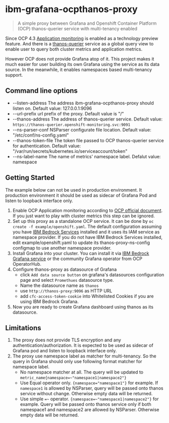 # ibm-grafana-ocpthanos-proxy

> A simple proxy between Grafana and Openshift Container Platform (OCP) thanos-querier service with multi-tenancy enabled

Since OCP 4.3 [Application monitoring](https://docs.openshift.com/container-platform/4.3/monitoring/monitoring-your-own-services.html) is enabled as a technology preview feature. And there is a [thanos-querier](https://github.com/thanos-io/thanos) service as a global query view to enable user to query both cluster metrics and application metrics.

However OCP does not provide Grafana atop of it. This project makes it much easier for user building its own Grafana using the service as its data source. In the meanwhile, it enables namespaces based multi-tenancy support.

## Command line options

- --listen-address
      The address ibm-grafana-ocpthanos-proxy should listen on. Default value: 127.0.0.1:9096
- --url-prefix
  url prefix of the proxy. Default value is "/"
- --thanos-address
  The address of thanos-querier service. Default value: `https://thanos-querier.openshift-monitoring.svc:9091`
- --ns-parser-conf
  NSParser configurate file location. Default value: "/etc/conf/ns-config.yaml"
- --thanos-token-file
  The token file passed to OCP thanos-querier service for authentication. Default value: "/var/run/secrets/kubernetes.io/serviceaccount/token"
- --ns-label-name
  The name of metrics' namespace label. Defalut value: namespace

## Getting Started

The example below can not be used in production environment. It production environment it should be used as sidecar of Grafana Pod and listen to loopback interface only.
1. Enable OCP Application monitoring according to [OCP official document](https://docs.openshift.com/container-platform/4.3/monitoring/monitoring-your-own-services.html). If you just want to play with cluster metrics this step can be ignored.
2. Set up this proxy as a standalone OCP service.
   It can be done by `oc create -f example/openshift.yaml`. The default configuration assuming you have [IBM Bedrock Services](https://github.com/IBM/ibm-common-service-operator) installed and it uses its IAM service as namespace provider.
   If you do not have IBM Bedrock Services installed, edit example/openshift.yaml to update its thanos-proxy-ns-config configmap to use another namespace provider.
3. Install Grafana into your cluster. You can install it via [IBM Bedrock Grafana service](https://github.com/IBM/ibm-monitoring-grafana-operator) or the community Grafana operator from OCP OperatorHub.
4. Configure thanos-proxy as datasource of Grafana
   - click `Add data source button` on grafana's datasources configuration page and select `Promethues` datasource type.
   - Name the datasource name as `thanos`
   - use `http://thanos-proxy:9096` as HTTP URL
   - add `cfc-access-token-cookie` into Whitelisted Cookies if you are using IBM Bedrock Grafana.
5. Now you are ready to create Grafana dashboard using thanos as its datasource.

## Limitations

1. The proxy does not provide TLS encryption and any authentication/authorization. It is expected to be used as sidecar of Grafana pod and listen to loopback interface only.
1. The proxy use namespace label as matcher for multi-tenancy. So the query in Grafana should only use following format matcher for namespace label.
    - No namespace matcher at all.
     The query will be updated to `metric_name{namespace=~"namespace1|namespace2"}`
    -  Use Equal operator only. `{namespace="namespace1"}` for example.
     If `namespace1` is allowed by NSParser, query will be passed onto thanos service without change. Otherwise empty data will be returned.
    -  Use simple `=~` operator. `{namespace=~"namespace1|namespace2"}` for example.
     Query will be passed onto thanos service only if both namespace1 and namespace2 are allowed by NSParser. Otherwise empty data will be returned.


